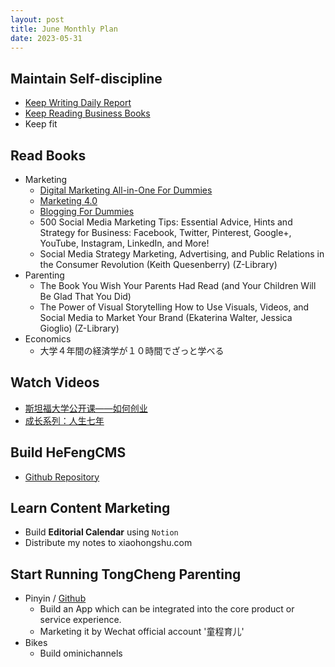 ```yaml
---
layout: post
title: June Monthly Plan
date: 2023-05-31
---
```


## Maintain Self-discipline
* [Keep Writing Daily Report](https://github.com/liangfeidotme/self-discipline/tree/main/daily-report)
* [Keep Reading Business Books](https://github.com/users/liangfeidotme/projects/6)
* Keep fit

## Read Books

* Marketing
    * [Digital Marketing All-in-One For Dummies](https://github.com/liangfeidotme/Business/issues/6)
    * [Marketing 4.0]()
    * [Blogging For Dummies](https://github.com/liangfeidotme/Business/issues/7)
    * 500 Social Media Marketing Tips: Essential Advice, Hints and Strategy for Business: Facebook, Twitter, Pinterest, Google+, YouTube, Instagram, LinkedIn, and More!
    * Social Media Strategy Marketing, Advertising, and Public Relations in the Consumer Revolution (Keith Quesenberry) (Z-Library)
* Parenting
    * The Book You Wish Your Parents Had Read (and Your Children Will Be Glad That You Did)
    * The Power of Visual Storytelling How to Use Visuals, Videos, and Social Media to Market Your Brand (Ekaterina Walter, Jessica Gioglio) (Z-Library)
* Economics
    * 大学４年間の経済学が１０時間でざっと学べる

## Watch Videos
* [斯坦福大学公开课——如何创业](https://open.163.com/newview/movie/free?pid=PGRP0PBOB&mid=CGRP13DNN)
* [成长系列：人生七年](https://open.163.com/newview/movie/free?pid=M9TURS806&mid=M9UG85SIG)

## Build HeFengCMS
* [Github Repository](https://github.com/Hefengcloud/hefeng-cms)

## Learn Content Marketing
* Build **Editorial Calendar** using `Notion`
* Distribute my notes to xiaohongshu.com

## Start Running TongCheng Parenting
* Pinyin / [Github](https://github.com/tongcheng-tech/learn-pinyin)
    * Build an App which can be integrated into the core product or service experience.
    * Marketing it by Wechat official account '童程育儿'
* Bikes
    * Build ominichannels